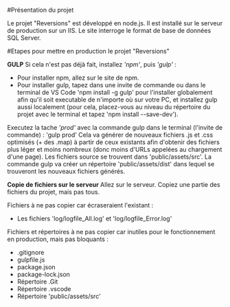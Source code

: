 #Présentation du projet

Le projet "Reversions" est développé en node.js.
Il est installé sur le serveur de production sur un IIS.
Le site interroge le format de base de données SQL Server.

#Etapes pour mettre en production le projet "Reversions"

**GULP**
Si cela n'est pas déjà fait, installez *'npm'*, puis *'gulp'* :
- Pour installer npm, allez sur le site de npm.
- Pour installer gulp, tapez dans une invite de commande ou dans le terminal de VS Code 'npm install -g gulp' pour l'installer globalement afin qu'il soit executable de n'importe où sur votre PC, et installez gulp aussi localement (pour cela, placez-vous au niveau du répertoire du projet avec le terminal et tapez 'npm install --save-dev').

Executez la tache *'prod'* avec la commande gulp dans le terminal (l'invite de commande) : 'gulp prod'
Cela va générer de nouveaux fichiers .js et .css optimisés (+ des .map) à partir de ceux existants afin d'obtenir des fichiers plus léger et moins nombreux (donc moins d'URLs appelées au chargement d'une page).
Les fichiers source se trouvent dans 'public/assets/src'. La commande gulp va créer un répertoire 'public/assets/dist' dans lequel se trouveront les nouveaux fichiers générés.

**Copie de fichiers sur le serveur**
Allez sur le serveur.
Copiez une partie des fichiers du projet, mais pas tous.

Fichiers à ne pas copier car écraseraient l'existant :
- Les fichiers 'log/logfile_All.log' et 'log/logfile_Error.log'

Fichiers et répertoires à ne pas copier car inutiles pour le fonctionnement en production, mais pas bloquants : 
- .gitignore
- gulpfile.js
- package.json
- package-lock.json
- Répertoire .Git
- Répertoire .vscode
- Répertoire 'public/assets/src'